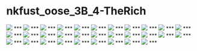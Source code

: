 nkfust_oose_3B_4-TheRich
========================

<img src="http://mymsh.2fh.co/HWIM/0.jpg">
***
<img src="http://mymsh.2fh.co/HWIM/1.jpg">
***
<img src="http://mymsh.2fh.co/HWIM/2.jpg">
***
<img src="http://mymsh.2fh.co/HWIM/3.jpg">
***
<img src="http://mymsh.2fh.co/HWIM/4.jpg">
***
<img src="http://mymsh.2fh.co/HWIM/5.jpg">
***
<img src="http://mymsh.2fh.co/HWIM/6.jpg">
***
<img src="http://mymsh.2fh.co/HWIM/7.jpg">
***
<img src="http://mymsh.2fh.co/HWIM/8.jpg">
***
<img src="http://mymsh.2fh.co/HWIM/9.jpg">
***
<img src="http://mymsh.2fh.co/HWIM/10.jpg">
***
<img src="http://mymsh.2fh.co/HWIM/11.jpg">
***
<img src="http://mymsh.2fh.co/HWIM/12.jpg">
***
<img src="http://mymsh.2fh.co/HWIM/13.jpg">
***
<img src="http://mymsh.2fh.co/HWIM/14.jpg">
***
<img src="http://mymsh.2fh.co/HWIM/15.jpg">
***
<img src="http://mymsh.2fh.co/HWIM/16.jpg">
***
<img src="http://mymsh.2fh.co/HWIM/17.jpg">
***
<img src="http://mymsh.2fh.co/HWIM/18.jpg">
***
<img src="http://mymsh.2fh.co/HWIM/19.jpg">
***
<img src="http://mymsh.2fh.co/HWIM/20.jpg">
***
<img src="http://mymsh.2fh.co/HWIM/21.jpg">
***
<img src="http://mymsh.2fh.co/HWIM/22.jpg">
***
<img src="http://mymsh.2fh.co/HWIM/23.jpg">
***
<img src="http://mymsh.2fh.co/HWIM/24.jpg">
***
<img src="http://mymsh.2fh.co/HWIM/25.jpg">
***
<img src="http://mymsh.2fh.co/HWIM/26.jpg">
***
<img src="http://mymsh.2fh.co/HWIM/27.jpg">
***
<img src="http://mymsh.2fh.co/HWIM/28.jpg">
***
<img src="http://mymsh.2fh.co/HWIM/29.jpg">
***
<img src="http://mymsh.2fh.co/HWIM/30.jpg">
***



